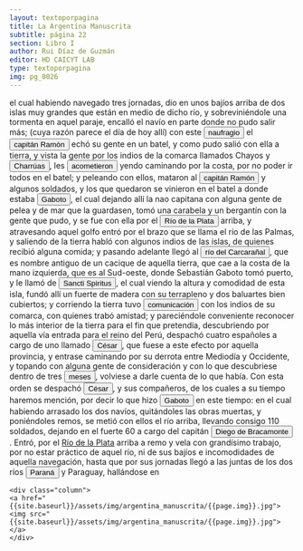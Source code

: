 ```yaml
---
layout: textoporpagina
title: La Argentina Manuscrita
subtitle: página 22
section: Libro I
author: Rui Díaz de Guzmán
editor: HD CAICYT LAB
type: textoporpagina
img: pg_0026
---
```


<div class="row">
    <div class="column">
el cual habiendo navegado tres jornadas, dio en unos bajíos arriba de dos islas muy grandes que están en medio de dicho río, y sobreviniéndole una tormenta en aquel paraje, encalló el navío en parte donde no pudo salir más; (cuya razón parece el día de hoy allí) con este <button class="balloon" data-balloon-pos="up" data-balloon-length="large" data-balloon="No hay registro de este naufragio.">naufragio</button> el <button class="balloon" data-balloon-pos="up" data-balloon-length="large" data-balloon="Refiere a Juan Álvarez Ramón.">capitán Ramón</button> echó su gente en un batel, y como pudo salió con ella a tierra, y vista la gente por los indios de la comarca llamados Chayos y <button class="balloon" data-balloon-pos="up" data-balloon-length="large" data-balloon="Los charrúas constituían una sociedad de cazadores-recoletores que habitaban en los actuales territorios de Uruguay.">Charrúas</button>, les <button class="balloon" data-balloon-pos="up" data-balloon-length="large" data-balloon="Estas primeras exploraciones fueron siguiendo el río Uruguay hasta el río Negro, donde se registraron varios incidentes con los indios donde muerieron variso hombres.">acometieron</button> yendo caminando por la costa, por no poder ir todos en el batel; y peleando con ellos, mataron al <button class="balloon" data-balloon-pos="up" data-balloon-length="large" data-balloon="Juan Álvarez Ramón.">capitán Ramón</button> y algunos soldados, y los que quedaron se vinieron en el batel a donde estaba <button class="balloon" data-balloon-pos="up" data-balloon-length="large" data-balloon="Sebastián Caboto (1477-1557), piloto y explorador de las coronas de España e Inglaterra. En 1518 como piloto mayor de Inglaterra realizó el viaje exploratorio del río de Solís. El propósito inicial era repetir la circunnavegación de Magallanes. Caboto y sus tripulantes exploraron la región brasileña hasta entrado 1529, cuando los ataques de los indios, los dudosos resultados de sus exploraciones y la falta de bastimentos lo obligarona  a abandonar el Río de Solís.">Gaboto</button>, el cual dejando allí la nao capitana con alguna gente de pelea y de mar que la guardasen, tomó una carabela y un bergantín con la gente que pudo, y se fue con ella por el <a href="https://recogito.pelagios.org/document/wzqxhk0h3vpikm/part/1/edit#84992b82-06e6-4e6b-ab50-085617ded248" target="_blank"><button class="balloon" data-balloon-pos="up" data-balloon-length="large" data-balloon="Remontó el Paraná.">Río de la Plata</button></a> arriba, y atravesando aquel golfo entró por el brazo que se llama el río de las Palmas, y saliendo de la tierra habló con algunos indios de las islas, de quienes recibió alguna comida; y pasando adelante llegó al <button class="balloon" data-balloon-pos="up" data-balloon-length="large" data-balloon="Se refiere al río Carcarañá">río del Carcarañal</button>, que es nombre antiguo de un cacique de aquella tierra, que cae a la costa de la mano izquierda, que es al Sud-oeste, donde Sebastián Gaboto tomó puerto, y le llamó de <button class="balloon" data-balloon-pos="up" data-balloon-length="large" data-balloon="El fuerte fue establecido en la confluencia de los ríos Caracarañá y Coronda en mayo de 1527. El fuerte fue la base de las exploraciones de Caboto hasta que fue destruido por un ataque de los nativos en septiembre de 1529. Si el piloto mayor no se hallaba en él, quien quedaba a su mando era Gregorio Caro.">Sancti Spiritus</button>, el cual viendo la altura y comodidad de esta isla, fundó allí un fuerte de madera con su terrapleno y dos baluartes bien cubiertos; y corriendo la tierra tuvo <button class="balloon" data-balloon-pos="up" data-balloon-length="large" data-balloon="En Sancti Spiritus los expedicionarios europeos tomaron contacto con querandías, chaná-timbúes y guaraníes, quienes se acercaban al fuerte a intercambiar alimentos por diversas mercancías.">comunicación</button> con los indios de su comarca, con quienes trabó amistad; y pareciéndole conveniente reconocer lo más interior de la tierra para el fin que pretendía, descubriendo por aquella vía entrada para el reino del Perú, despachó cuatro españoles a cargo de uno llamado <button class="balloon" data-balloon-pos="up" data-balloon-length="large" data-balloon="Francisco César. Caboto autorizó al capitán Francisco César a realizar una expedición por tierra hacia el oeste acompañado por quince hombres. Esta ruta, que según los querandíes con los que entraron en contacto en las inmediaciones de Sancti Spiritus los llevaría a la Sierra de la Plata, había sido desaconsejada por ellos dado que no había fuentes de agua. La expedición de Francisco César habría tenido lugar recién a principios de 1529 y daría origen a la leyenda de la Ciudad de los Césares.">César</button>, que fuese a este efecto por aquella provincia, y entrase caminando por su derrota entre Mediodía y Occidente, y topando con alguna gente de consideración y con lo que descubriese dentro de tres <button class="balloon" data-balloon-pos="up" data-balloon-length="large" data-balloon="La expedición sólo se habría extendido por un par de semanas.">meses</button>, volviese a darle cuenta de lo que había. Con esta orden se despachó <button class="balloon" data-balloon-pos="up" data-balloon-length="large" data-balloon="Francisco César. Caboto autorizó al capitán Francisco César a realizar una expedición por tierra hacia el oeste acompañado por quince hombres. Esta ruta, que según los querandíes con los que entraron en contacto en las inmediaciones de Sancti Spiritus los llevaría a la Sierra de la Plata, había sido desaconsejada por ellos dado que no había fuentes de agua. La expedición de Francisco César habría tenido lugar recién a principios de 1529 y daría origen a la leyenda de la Ciudad de los Césares.">César</button>, y sus compañeros, de los cuales a su tiempo haremos mención, por decir lo que hizo <button class="balloon" data-balloon-pos="up" data-balloon-length="large" data-balloon="Sebastián Caboto (1477-1557), piloto y explorador de las coronas de España e Inglaterra. En 1518 como piloto mayor de Inglaterra realizó el viaje exploratorio del río de Solís. El propósito inicial era repetir la circunnavegación de Magallanes. Caboto y sus tripulantes exploraron la región brasileña hasta entrado 1529, cuando los ataques de los indios, los dudosos resultados de sus exploraciones y la falta de bastimentos lo obligarona  a abandonar el Río de Solís.">Gaboto</button> en este tiempo: en el cual habiendo arrasado los dos navíos, quitándoles las obras muertas, y poniéndoles remos, se metió con ellos el río arriba, llevando consigo 110 soldados, dejando en el fuerte 60 a cargo del capitán <button class="balloon" data-balloon-pos="up" data-balloon-length="large" data-balloon="En la documentación contemporánea, es siempre Gregorio Caro quien aparece a cargo de Sancti Spiritus.">Diego de Bracamonte</button>. Entró, por el <a href="https://recogito.pelagios.org/document/wzqxhk0h3vpikm/part/1/edit#e0624404-56e6-4c8a-8da3-0244df235294" target="_blank">Río de la Plata</a> arriba a remo y vela con grandísimo trabajo, por no estar práctico de aquel río, ni de sus bajíos e incomodidades de aquella navegación, hasta que por sus jornadas llegó a las juntas de los dos ríos <a href="https://recogito.pelagios.org/document/wzqxhk0h3vpikm/part/1/edit#73f84e21-f7af-424f-a95f-4fc4e684f48f" target="_blank"><button class="balloon" data-balloon-pos="up" data-balloon-length="large" data-balloon="Refiere al Río Paraná.">Paraná</button></a> y Paraguay, hallándose en     </div>

    <div class="column">
    <a href="{{site.baseurl}}/assets/img/argentina_manuscrita/{{page.img}}.jpg"><img src="{{site.baseurl}}/assets/img/argentina_manuscrita/{{page.img}}.jpg"></a>
    </div>
</div>